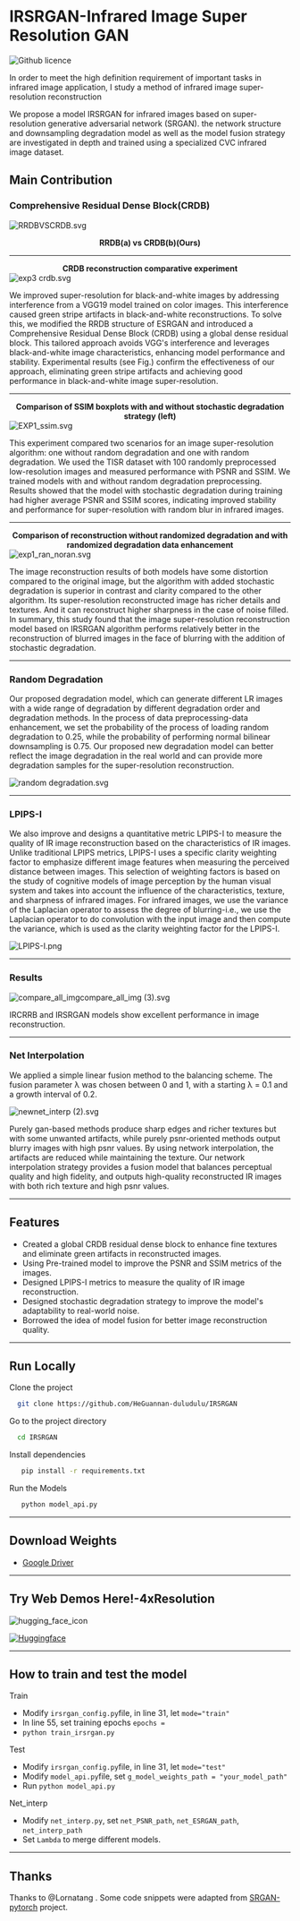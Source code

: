 
# IRSRGAN-Infrared Image Super Resolution GAN
![Github licence](http://img.shields.io/badge/license-MIT-blue.svg)

In order to meet the high definition requirement of important tasks in infrared image application,
I study a method of infrared image super-resolution reconstruction

We propose a model IRSRGAN for infrared images based on super-resolution generative adversarial network (SRGAN). the network structure and downsampling degradation model as well as the model fusion strategy are investigated in depth and trained using a specialized CVC infrared image dataset.

## Main Contribution

### Comprehensive Residual Dense Block(CRDB)




![RRDBVSCRDB.svg](readme_pic%2FRRDBVSCRDB.svg)

**<center>RRDB(a) vs CRDB(b)(Ours)</center>**

--------------

**<center>CRDB reconstruction comparative experiment</center>**
![exp3 crdb.svg](readme_pic%2Fexp3%20crdb.svg)

We improved super-resolution for black-and-white images by addressing interference from a VGG19 model trained on color images. This interference caused green stripe artifacts in black-and-white reconstructions. To solve this, we modified the RRDB structure of ESRGAN and introduced a Comprehensive Residual Dense Block (CRDB) using a global dense residual block. This tailored approach avoids VGG's interference and leverages black-and-white image characteristics, enhancing model performance and stability. Experimental results (see Fig.) confirm the effectiveness of our approach, eliminating green stripe artifacts and achieving good performance in black-and-white image super-resolution.

-------------

**<center>Comparison of SSIM boxplots with and without stochastic degradation strategy (left)</center>**
![EXP1_ssim.svg](readme_pic%2FEXP1_ssim.svg)

This experiment compared two scenarios for an image super-resolution algorithm: one without random degradation and one with random degradation. We used the TISR dataset with 100 randomly preprocessed low-resolution images and measured performance with PSNR and SSIM. We trained models with and without random degradation preprocessing. Results showed that the model with stochastic degradation during training had higher average PSNR and SSIM scores, indicating improved stability and performance for super-resolution with random blur in infrared images.

----------------
**<center>Comparison of reconstruction without randomized degradation and with randomized degradation data enhancement</center>**
![exp1_ran_noran.svg](readme_pic%2Fexp1_ran_noran.svg)

The image reconstruction results of both models have some distortion compared to the original image, but the algorithm with added stochastic degradation is superior in contrast and clarity compared to the other algorithm. Its super-resolution reconstructed image has richer details and textures. And it can reconstruct higher sharpness in the case of noise filled. In summary, this study found that the image super-resolution reconstruction model based on IRSRGAN algorithm performs relatively better in the reconstruction of blurred images in the face of blurring with the addition of stochastic degradation.

----------

### Random Degradation
Our proposed degradation model, which can generate different LR images with a wide range of degradation by different degradation order and degradation methods. In the process of data preprocessing-data enhancement, we set the probability of the process of loading random degradation to 0.25, while the probability of performing normal bilinear downsampling is 0.75. Our proposed new degradation model can better reflect the image degradation in the real world and can provide more degradation samples for the super-resolution reconstruction.

![random degradation.svg](readme_pic%2FCopy%20of%20random%20degradation.svg)

---------------
### LPIPS-I

We also improve and designs a quantitative metric LPIPS-I to measure the quality of IR image reconstruction based on the characteristics of IR images.
Unlike traditional LPIPS metrics, LPIPS-I uses a specific clarity weighting factor to emphasize different image features when measuring the perceived distance between images. This selection of weighting factors is based on the study of cognitive models of image perception by the human visual system and takes into account the influence of the characteristics, texture, and sharpness of infrared images. For infrared images, we use the variance of the Laplacian operator to assess the degree of blurring-i.e., we use the Laplacian operator to do convolution with the input image and then compute the variance, which is used as the clarity weighting factor for the LPIPS-I.


![LPIPS-I.png](readme_pic%2FLPIPS-I.png)

---------------
### Results

![compare_all_imgcompare_all_img (3).svg](readme_pic%2Fcompare_all_imgcompare_all_img%20%283%29.svg)

IRCRRB and IRSRGAN models show excellent performance in image reconstruction.

----------------
### Net Interpolation

We applied a simple linear fusion method to the balancing scheme. The fusion parameter λ was chosen between 0 and 1, with a starting λ = 0.1 and a growth interval of 0.2.

![newnet_interp (2).svg](readme_pic%2Fnewnet_interp%20%282%29.svg)

Purely gan-based methods produce sharp edges and richer textures but with some unwanted artifacts, while purely psnr-oriented methods output blurry images with high psnr values. By using network interpolation, the artifacts are reduced while maintaining the texture. Our network interpolation strategy provides a fusion model that balances perceptual quality and high fidelity, and outputs high-quality reconstructed IR images with both rich texture and high psnr values.



---------------------




    
## Features

- Created a global CRDB residual dense block to enhance fine textures and eliminate green artifacts in reconstructed images.
- Using Pre-trained model to improve the PSNR and SSIM metrics of the images.
- Designed LPIPS-I metrics to measure the quality of IR image reconstruction.
- Designed stochastic degradation strategy to improve the model's adaptability to real-world noise.
- Borrowed the idea of model fusion for better image reconstruction quality.

--------------------------

## Run Locally

Clone the project

```bash
  git clone https://github.com/HeGuannan-duludulu/IRSRGAN
```

Go to the project directory

```bash
  cd IRSRGAN
```

Install dependencies

```bash
   pip install -r requirements.txt
```

Run the Models
```bash
   python model_api.py
```

--------------

## Download Weights


- [Google Driver](https://drive.google.com/file/d/1L6Ev-hHYvJXEaVwjfrILwIehgpa7DVVe/view?usp=drive_link)

-----------------------------

## Try Web Demos Here!-4xResolution

![hugging_face_icon](https://huggingface.co/front/assets/huggingface_logo-noborder.svg)


<p align="left">
  <a href="https://huggingface.co/spaces/egg66/IRSRGAN"><img alt="Huggingface" src="https://img.shields.io/badge/%F0%9F%A4%97HuggingFace-IRSRGAN-orange
"></a>
</p>


---------------------

## How to train and test the model

Train 
- Modify `irsrgan_config.py`file, in line 31, let `mode="train"`
- In line 55, set training epochs `epochs = `
- `python train_irsrgan.py`

Test
- Modify `irsrgan_config.py`file, in line 31, let `mode="test"`
- Modify `model_api.py`file, set `g_model_weights_path = "your_model_path"`
- Run `python model_api.py`

Net_interp
- Modify `net_interp.py`, set `net_PSNR_path`, `net_ESRGAN_path`, `net_interp_path`
- Set `Lambda` to merge different models.

-------------------------


## Thanks

Thanks to @Lornatang . Some code snippets were adapted from [SRGAN-pytorch](https://github.com/Lornatang/SRGAN-PyTorch) project.







